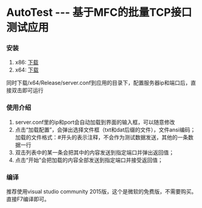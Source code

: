 AutoTest --- 基于MFC的批量TCP接口测试应用
======================================

### 安装
1. x86: [下载](Release/AutoTest.exe)
2. x64: [下载](x64/Release/AutoTest.exe) <br />

同时下载/x64/Release/server.conf到应用的目录下，配置服务器ip和端口后，直接双击即可运行

### 使用介绍
1. server.conf里的ip和port会自动加载到界面的输入框，可以随意修改
2. 点击“加载配置”，会弹出选择文件框（txt和dat后缀的文件），文件ansi编码；<br />
	加载的文件格式：#开头的表示注释，不会作为测试数据发送，其他的一条数据一行
3. 双击列表中的某一条会把其中的内容发送到指定端口并弹出返回值；
4. 点击“开始”会把加载的内容全部发送到指定端口并接受返回值；

### 编译
推荐使用visual studio community 2015版，这个是微软的免费版，不需要购买。<br />
直接F7编译即可。
